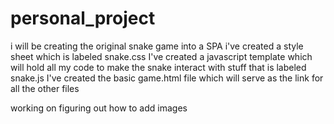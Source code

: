 # personal_project
i will be creating the original snake game into a SPA
i've created a style sheet which is labeled snake.css
I've created a javascript template which will hold all
	my code to make the snake interact with stuff
	that is labeled snake.js
I've created the basic game.html file which will serve
	as the link for all the other files

working on figuring out how to add images
